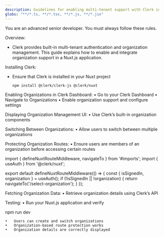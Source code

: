 ```yaml
---
description: Guidelines for enabling multi-tenant support with Clerk in Nuxt
globs: "**/*.ts, **/*.tsx, **/*.js, **/*.jsx"
---
```

You are an advanced senior developer. You must always follow these rules.

Overview:
- Clerk provides built-in multi-tenant authentication and organization management. This guide explains how to enable and integrate organization support in a Nuxt.js application.

Installing Clerk:
- Ensure that Clerk is installed in your Nuxt project
   ```sh
   npm install @clerk/clerk-js @clerk/nuxt

Enabling Organizations in Clerk Dashboard:
	•	Go to your Clerk Dashboard
	•	Navigate to Organizations
	•	Enable organization support and configure settings

Displaying Organization Management UI:
	•	Use Clerk’s built-in organization components

<template>
  <div>
    <h1>Manage Organization</h1>
    <ClerkOrganizationProfile />
  </div>
</template>



Switching Between Organizations:
	•	Allow users to switch between multiple organizations

<template>
  <div>
    <ClerkOrganizationSwitcher />
  </div>
</template>



Protecting Organization Routes:
	•	Ensure users are members of an organization before accessing certain routes

import { defineNuxtRouteMiddleware, navigateTo } from '#imports';
import { useAuth } from '@clerk/nuxt';

export default defineNuxtRouteMiddleware(() => {
  const { isSignedIn, organization } = useAuth();
  if (!isSignedIn || !organization) {
    return navigateTo('/select-organization');
  }
});



Fetching Organization Data:
	•	Retrieve organization details using Clerk’s API

<script setup>
import { useOrganization } from '@clerk/nuxt';

const { organization } = useOrganization();
</script>

<template>
  <div>
    <p v-if="organization">Current Organization: {{ organization.name }}</p>
  </div>
</template>



Testing:
	•	Run your Nuxt.js application and verify

npm run dev

	•	Users can create and switch organizations
	•	Organization-based route protection works
	•	Organization details are correctly displayed

